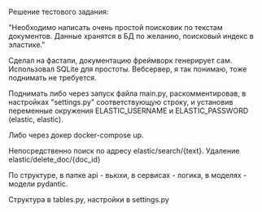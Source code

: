 Решение тестового задания:

"Необходимо написать очень простой поисковик по текстам документов. Данные хранятся в БД по желанию, поисковый индекс в эластике."

Сделал на фастапи, документацию фреймворк генерирует сам.
Использовал SQLite для простоты. Вебсервер, я так понимаю, тоже поднимать не требуется.

Поднимать либо через запуск файла main.py, раскомментировав, в настройках "settings.py" соответствующую строку, и установив переменные окружения ELASTIC_USERNAME и ELASTIC_PASSWORD (elastic, elastic).

Либо через докер docker-compose up.

Непосредственно поиск по адресу elastic/search/{text}. Удаление elastic/delete_doc/{doc_id}


По структуре, в папке api - вьюхи, в сервисах - логика, в моделях - модели pydantic.

Структура в tables.py, настройки в settings.py